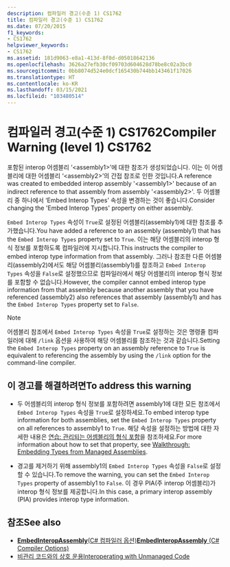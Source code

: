 ```yaml
---
description: 컴파일러 경고(수준 1) CS1762
title: 컴파일러 경고(수준 1) CS1762
ms.date: 07/20/2015
f1_keywords:
- CS1762
helpviewer_keywords:
- CS1762
ms.assetid: 181d9063-e8a1-413d-8f0d-d05018642136
ms.openlocfilehash: 3626a27efb30cf09703d604628d78be8c02a3bc0
ms.sourcegitcommit: 0bb8074d524e0dcf165430b744bb143461f17026
ms.translationtype: HT
ms.contentlocale: ko-KR
ms.lasthandoff: 03/15/2021
ms.locfileid: "103480514"
---
```

# <a name="compiler-warning-level-1-cs1762"></a><span data-ttu-id="889f0-103">컴파일러 경고(수준 1) CS1762</span><span class="sxs-lookup"><span data-stu-id="889f0-103">Compiler Warning (level 1) CS1762</span></span>

<span data-ttu-id="889f0-104">포함된 interop 어셈블리 ‘\<assembly1>’에 대한 참조가 생성되었습니다. 이는 이 어셈블리에 대한 어셈블리 ‘\<assembly2>’의 간접 참조로 인한 것입니다.</span><span class="sxs-lookup"><span data-stu-id="889f0-104">A reference was created to embedded interop assembly '\<assembly1>' because of an indirect reference to that assembly from assembly '\<assembly2>'.</span></span> <span data-ttu-id="889f0-105">두 어셈블리 중 하나에서 ‘Embed Interop Types’ 속성을 변경하는 것이 좋습니다.</span><span class="sxs-lookup"><span data-stu-id="889f0-105">Consider changing the 'Embed Interop Types' property on either assembly.</span></span>  
  
 <span data-ttu-id="889f0-106">`Embed Interop Types` 속성이 `True`로 설정된 어셈블리(assembly1)에 대한 참조를 추가했습니다.</span><span class="sxs-lookup"><span data-stu-id="889f0-106">You have added a reference to an assembly (assembly1) that has the `Embed Interop Types` property set to `True`.</span></span> <span data-ttu-id="889f0-107">이는 해당 어셈블리의 interop 형식 정보를 포함하도록 컴파일러에 지시합니다.</span><span class="sxs-lookup"><span data-stu-id="889f0-107">This instructs the compiler to embed interop type information from that assembly.</span></span> <span data-ttu-id="889f0-108">그러나 참조한 다른 어셈블리(assembly2)에서도 해당 어셈블리(assembly1)를 참조하고 `Embed Interop Types` 속성을 `False`로 설정했으므로 컴파일러에서 해당 어셈블리의 interop 형식 정보를 포함할 수 없습니다.</span><span class="sxs-lookup"><span data-stu-id="889f0-108">However, the compiler cannot embed interop type information from that assembly because another assembly that you have referenced (assembly2) also references that assembly (assembly1) and has the `Embed Interop Types` property set to `False`.</span></span>  
  
> [!NOTE]
> <span data-ttu-id="889f0-109">어셈블리 참조에서 `Embed Interop Types` 속성을 `True`로 설정하는 것은 명령줄 컴파일러에 대해 `/link` 옵션을 사용하여 해당 어셈블리를 참조하는 것과 같습니다.</span><span class="sxs-lookup"><span data-stu-id="889f0-109">Setting the `Embed Interop Types` property on an assembly reference to `True` is equivalent to referencing the assembly by using the `/link` option for the command-line compiler.</span></span>  
  
## <a name="to-address-this-warning"></a><span data-ttu-id="889f0-110">이 경고를 해결하려면</span><span class="sxs-lookup"><span data-stu-id="889f0-110">To address this warning</span></span>
  
- <span data-ttu-id="889f0-111">두 어셈블리의 interop 형식 정보를 포함하려면 assembly1에 대한 모든 참조에서 `Embed Interop Types` 속성을 `True`로 설정하세요.</span><span class="sxs-lookup"><span data-stu-id="889f0-111">To embed interop type information for both assemblies, set the `Embed Interop Types` property on all references to assembly1 to `True`.</span></span> <span data-ttu-id="889f0-112">해당 속성을 설정하는 방법에 대한 자세한 내용은 [연습: 관리되는 어셈블리의 형식 포함](../../../standard/assembly/embed-types-visual-studio.md)을 참조하세요.</span><span class="sxs-lookup"><span data-stu-id="889f0-112">For more information about how to set that property, see [Walkthrough: Embedding Types from Managed Assemblies](../../../standard/assembly/embed-types-visual-studio.md).</span></span>  
  
- <span data-ttu-id="889f0-113">경고를 제거하기 위해 assembly1의 `Embed Interop Types` 속성을 `False`로 설정할 수 있습니다.</span><span class="sxs-lookup"><span data-stu-id="889f0-113">To remove the warning, you can set the `Embed Interop Types` property of assembly1 to `False`.</span></span> <span data-ttu-id="889f0-114">이 경우 PIA(주 interop 어셈블리)가 interop 형식 정보를 제공합니다.</span><span class="sxs-lookup"><span data-stu-id="889f0-114">In this case, a primary interop assembly (PIA) provides interop type information.</span></span>  
  
## <a name="see-also"></a><span data-ttu-id="889f0-115">참조</span><span class="sxs-lookup"><span data-stu-id="889f0-115">See also</span></span>

- [<span data-ttu-id="889f0-116">**EmbedInteropAssembly**(C# 컴파일러 옵션)</span><span class="sxs-lookup"><span data-stu-id="889f0-116">**EmbedInteropAssembly** (C# Compiler Options)</span></span>](../compiler-options/inputs.md#embedinteroptypes)
- [<span data-ttu-id="889f0-117">비관리 코드와의 상호 운용</span><span class="sxs-lookup"><span data-stu-id="889f0-117">Interoperating with Unmanaged Code</span></span>](../../../framework/interop/index.md)
